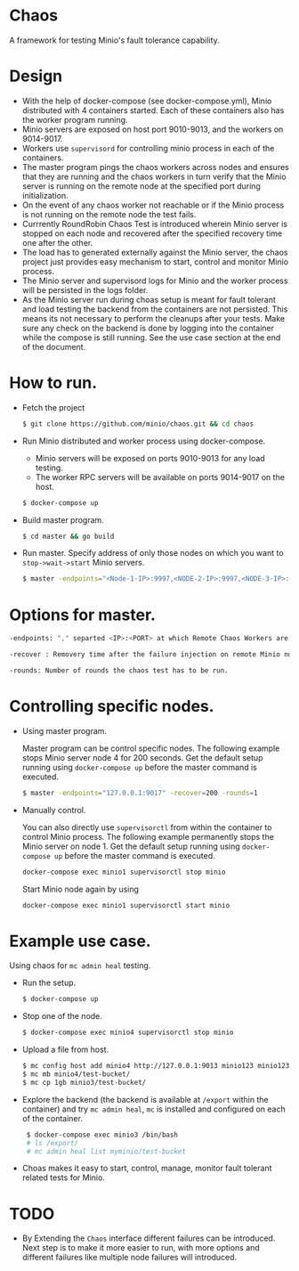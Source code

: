 # Chaos
A framework for testing Minio's fault tolerance capability.

# Design

 - With the help of docker-compose (see docker-compose.yml), Minio distributed with 4 containers started. Each of these containers also has the worker program running.
 - Minio servers are exposed on host port 9010-9013, and the workers on 9014-9017.
 - Workers use `supervisord` for controlling minio process in each of the containers.
 - The master program pings the chaos workers across nodes and ensures that they are running and the chaos workers in turn verify that the Minio server is running on the remote node at the specified port during initialization.
 - On the event of any chaos worker not reachable or if the Minio process is not running on the remote node the test fails.
 - Currrently RoundRobin Chaos Test is introduced wherein Minio server is stopped on each node and recovered after the specified recovery time one after the other.
 - The load has to generated externally against the Minio server, the chaos project just provides easy mechanism to start, control and monitor Minio process.
 - The Minio server and supervisord logs for Minio and the worker process will be persisted in the logs folder. 
 - As the Minio server run during choas setup is meant for fault tolerant and load testing the backend from the containers are not persisted. This means its not necessary to perform the cleanups after your tests. Make sure any check on the backend is done by logging into the container while the compose is still running. See the use case section at the end of the document.
   
# How to run. 

- Fetch the project 

  ```sh
  $ git clone https://github.com/minio/chaos.git && cd chaos
  ```

- Run Minio distributed and worker process using docker-compose. 
  - Minio servers will be exposed on ports 9010-9013 for any load testing.
  - The worker RPC servers will be available on ports 9014-9017 on the host.

  ```sh
  $ docker-compose up
  ```

- Build master program.

  ```sh
  $ cd master && go build

  ```

- Run master. Specify address of only those nodes on which you want to `stop->wait->start` Minio servers. 

  ```sh
  $ master -endpoints="<Node-1-IP>:9997,<NODE-2-IP>:9997,<NODE-3-IP>:9997......" -recover=30 -rounds=10 
  ```

# Options for master.

```sh
-endpoints: "," separted <IP>:<PORT> at which Remote Chaos Workers are Running".
```

```sh
-recover : Removery time after the failure injection on remote Minio node.
```

```sh
-rounds: Number of rounds the chaos test has to be run.
```

# Controlling specific nodes.
- Using master program.

  Master program can be control specific nodes. The following example stops Minio server node 4 for 200 seconds.
  Get the default setup running using `docker-compose up` before the master command is executed.

  ```sh
  $ master -endpoints="127.0.0.1:9017" -recover=200 -rounds=1
  ```

- Manually control.

  You can also directly use `supervisorctl` from within the container to control Minio process. 
  The following example permanently stops the Minio server on node 1.
  Get the default setup running using `docker-compose up` before the master command is executed.

  ```sh
  docker-compose exec minio1 supervisorctl stop minio

  ```

  Start Minio node again by using 
  ```sh
  docker-compose exec minio1 supervisorctl start minio
  ```

# Example use case.

Using chaos for `mc admin heal` testing.

- Run the setup.
  ```sh
  $ docker-compose up
  ```

- Stop one of the node.
  ```sh
  $ docker-compose exec minio4 supervisorctl stop minio
  ```

- Upload a file from host.
  ```sh
  $ mc config host add minio4 http://127.0.0.1:9013 minio123 minio12345
  $ mc mb minio4/test-bucket/
  $ mc cp 1gb minio3/test-bucket/
  ```

- Explore the backend (the backend is available at `/export` within the container) and try `mc admin heal`, `mc` is installed and configured on each of the container.
  ```sh
   $ docker-compose exec minio3 /bin/bash
   # ls /export/ 
   # mc admin heal list myminio/test-bucket
  ```

- Choas makes it easy to start, control, manage, monitor fault tolerant related tests for Minio.

# TODO

- By Extending the `Chaos` interface different failures can be introduced. Next step is to make it more easier to run, with more options and different failures like multiple node failures will introduced.
